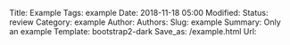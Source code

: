 Title: Example
Tags: example
Date: 2018-11-18 05:00
Modified:
Status: review
Category: example
Author:
Authors:
Slug: example
Summary: Only an example
Template: bootstrap2-dark
Save_as: /example.html
Url:

